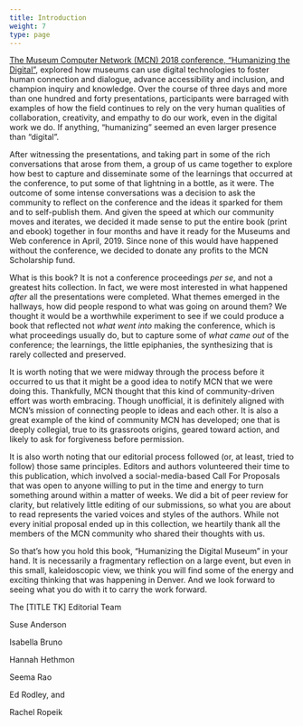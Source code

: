 ```yaml
---
title: Introduction
weight: 7
type: page
---
```


[The Museum Computer Network (MCN) 2018 conference, “Humanizing the Digital”](http://mcn.edu/mcn-2018-humanizing-the-digital/), explored how museums can use digital technologies to foster human connection and dialogue, advance accessibility and inclusion, and champion inquiry and knowledge. Over the course of three days and more than one hundred and forty presentations, participants were barraged with examples of how the field continues to rely on the very human qualities of collaboration, creativity, and empathy to do our work, even in the digital work we do. If anything, “humanizing” seemed an even larger presence than “digital”.

After witnessing the presentations, and taking part in some of the rich conversations that arose from them, a group of us came together to explore how best to capture and disseminate some of the learnings that occurred at the conference, to put some of that lightning in a bottle, as it were. The outcome of some intense conversations was a decision to ask the community to reflect on the conference and the ideas it sparked for them and to self-publish them. And given the speed at which our community moves and iterates, we decided it made sense to put the entire book (print and ebook) together in four months and have it ready for the Museums and Web conference in April, 2019. Since none of this would have happened without the conference, we decided to donate any profits to the MCN Scholarship fund.

What is this book? It is not a conference proceedings *per se*, and not a greatest hits collection. In fact, we were most interested in what happened *after* all the presentations were completed. What themes emerged in the hallways, how did people respond to what was going on around them? We thought it would be a worthwhile experiment to see if we could produce a book that reflected not *what went into* making the conference, which is what proceedings usually do, but to capture some of *what came out* of the conference; the learnings, the little epiphanies, the synthesizing that is rarely collected and preserved.

It is worth noting that we were midway through the process before it occurred to us that it might be a good idea to notify MCN that we were doing this. Thankfully, MCN thought that this kind of community-driven effort was worth embracing. Though unofficial, it is definitely aligned with MCN’s mission of connecting people to ideas and each other. It is also a great example of the kind of community MCN has developed; one that is deeply collegial, true to its grassroots origins, geared toward action, and likely to ask for forgiveness before permission.

It is also worth noting that our editorial process followed (or, at least, tried to follow) those same principles. Editors and authors volunteered their time to this publication, which involved a social-media-based Call For Proposals that was open to anyone willing to put in the time and energy to turn something around within a matter of weeks. We did a bit of peer review for clarity, but relatively little editing of our submissions, so what you are about to read represents the varied voices and styles of the authors. While not every initial proposal ended up in this collection, we heartily thank all the members of the MCN community who shared their thoughts with us.

So that’s how you hold this book, “Humanizing the Digital Museum” in your hand. It is necessarily a fragmentary reflection on a large event, but even in this small, kaleidoscopic view, we think you will find some of the energy and exciting thinking that was happening in Denver. And we look forward to seeing what you do with it to carry the work forward.

The [TITLE TK] Editorial Team

Suse Anderson

Isabella Bruno

Hannah Hethmon

Seema Rao

Ed Rodley, and

Rachel Ropeik
